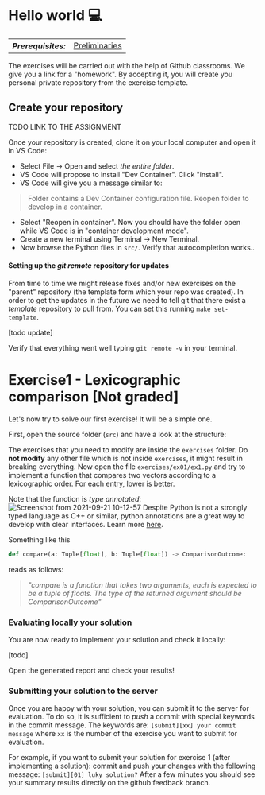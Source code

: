 # Hello world :computer:

<table>
  <tr>
    <th><i>Prerequisites:</i></th><td><a href="./00-preliminaries.html" target="_top">Preliminaries</a></td>
  </tr>
</table>


The exercises will be carried out with the help of Github classrooms.
We give you a link for a "homework". 
By accepting it, you will create you personal private repository from the exercise template.

## Create your repository

TODO LINK TO THE ASSIGNMENT

Once your repository is created, clone it on your local computer and open it in VS Code:

- Select File -> Open and select *the entire folder*.
- VS Code will propose to install "Dev Container". Click "install".
- VS Code will give you a message similar to:

> Folder contains a Dev Container configuration file. Reopen folder to develop in a container.

- Select "Reopen in container". Now you should have the folder open while VS Code is in "container development mode".
- Create a new terminal using Terminal -> New Terminal.
- Now browse the Python files in `src/`. Verify that autocompletion works..


#### Setting up the _git remote_ repository for updates

From time to time we might release fixes and/or new exercises on the "parent" repository
(the template form which your repo was created).
In order to get the updates in the future we need to tell git that there exist a _template_ repository to pull from.
You can set this running `make set-template`.

[todo update] 

Verify that everything went well typing `git remote -v` in your terminal.

# Exercise1 - Lexicographic comparison [Not graded]

Let's now try to solve our first exercise! It will be a simple one.

First, open the source folder (`src`) and have a look at the structure:

The exercises that you need to modify are inside the `exercises` folder. 
Do **not modify** any other file which is not inside `exercises`, it might result in breaking everything.
Now open the file `exercises/ex01/ex1.py` and try to implement a function that compares two vectors according to a lexicographic order. 
For each entry, lower is better.

Note that the function is _type annotated_:
![Screenshot from 2021-09-21 10-12-57](https://user-images.githubusercontent.com/18750753/134135930-884af68d-f5d9-4a00-b06f-f911468c400b.png)
Despite Python is not a strongly typed language as C++ or similar, python annotations are a great way to develop with
clear interfaces. Learn more [here](https://www.python.org/dev/peps/pep-0484/).

Something like this

```python
def compare(a: Tuple[float], b: Tuple[float]) -> ComparisonOutcome:
```

reads as follows:
> _"compare is a function that takes two arguments, each is expected to be a tuple of floats. The type of the returned argument should be ComparisonOutcome"_

### Evaluating locally your solution
You are now ready to implement your solution and check it locally:

[todo]

Open the generated report and check your results!

### Submitting your solution to the server

Once you are happy with your solution, you can submit it to the server for evaluation.
To do so, it is sufficient to *push* a commit with special keywords in the commit message.
The keywords are:
```[submit][xx] your commit message```
where `xx` is the number of the exercise you want to submit for evaluation.

For example, if you want to submit your solution for exercise 1 (after implementing a solution):
commit and push your changes with the following message:
```[submit][01] luky solution?```
After a few minutes you should see your summary results directly on the github feedback branch.
